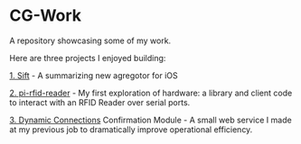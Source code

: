 # CG-Work
A repository showcasing some of my work.

Here are three projects I enjoyed building:

[1. Sift](./Sift) - A summarizing new agregotor for iOS

[2. pi-rfid-reader](./pi-rfid-reader) - My first exploration of hardware: a library and client code to interact with an RFID Reader over serial ports.

[3. Dynamic Connections](./dc-confirmation-module) Confirmation Module - A small web service I made at my previous job to dramatically improve operational efficiency.
